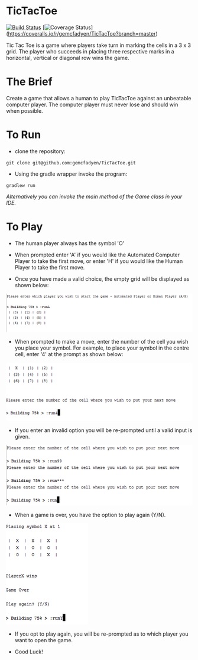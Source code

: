 # TicTacToe 

[![Build Status](https://travis-ci.org/gemcfadyen/TicTacToe.svg?branch=master)](https://travis-ci.org/gemcfadyen/TicTacToe)
[![Coverage Status](https://coveralls.io/repos/gemcfadyen/TicTacToe/badge.svg?branch=master)]  
(https://coveralls.io/r/gemcfadyen/TicTacToe?branch=master)

Tic Tac Toe is a game where players take turn in marking the cells in a 3 x 3 grid. The player who succeeds in placing three respective marks in a horizontal, vertical or diagonal row wins the game.

# The Brief
Create a game that allows a human to play TicTacToe against an unbeatable computer player.  The computer player must never lose and should win when possible.

# To Run
- clone the repository:
```
git clone git@github.com:gemcfadyen/TicTacToe.git
```

- Using the gradle wrapper invoke the program:
```
gradlew run
```
_Alternatively you can invoke the main method of the Game class in your IDE._

# To Play

- The human player always has the symbol 'O'
 
- When prompted enter 'A' if you would like the Automated Computer Player to take the first move, or enter 'H' if you would like the Human Player to take the first move. 

- Once you have made a valid choice, the empty grid will be displayed as shown below:

![alt tag](/images/1_PlayerAGoesFirst.PNG)

- When prompted to make a move, enter the number of the cell you wish you place your symbol. For example, to place your symbol in the centre cell, enter '4' at the prompt as shown below:

![alt tag](/images/2_TakingYourGo.PNG)

- If you enter an invalid option you will be re-prompted until a valid input is given.

![alt tag](/images/3_Reprompt.PNG)

- When a game is over, you have the option to play again (Y/N). 

![alt tag](/images/4_ReplayOption.PNG)

- If you opt to play again, you will be re-prompted as to which player you want to open the game.

- Good Luck!
